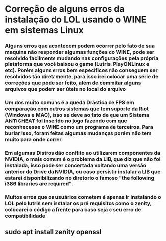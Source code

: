 # <H1> Correção de alguns erros da instalação do LOL usando o WINE em sistemas Linux </h1>

<h3> Alguns erros que acontecem podem ocorrer pelo fato de sua maquina não responder algumas funções do WINE, pode ser resolvido facilmente mudando nas configurações pela própria plataforma que você baixou o game (Lutris, PlayONLinux e etc). Porém alguns erros bem específicos não conseguem ser resolvidos tão diretamente, para isso irei colocar uma série de correções que pode ser feito, além de commitar alguns arquivos que podem ser úteis no local do arquivo </h3>


<h3> Um dos muito comuns é a queda Drástica de FPS em comparação com outros sistemas que tem suporte da Riot (Windows e MAC), isso se deve ao fato de que um Sistema ANTICHEAT foi inserido no jogo fazendo com que reconhecesse o WINE como um programa de terceiros. Para burlar isso, foram feitas algumas mudanças porém não tem muito para onde correr. </h3> 

<h3> Em algumas Distros dão conflito ao utilizarem componentes da NVIDIA, o mais comum é o problema da LIB, que diz que não foi instalada, isso pode ser concertada voltando uma versão anterior do Drive da NVIDIA, ou caso persistir instalar a LIB que estarei disponibilizando no diretorio o famoso "the following i386 libraries are required". </h3>

<h3> Muitos erros que os usuários cometem é apenas ir instalando o LOL pelo lutris sem instalar os pré requisitos como o zenity, colocarei o código a frente para caso seja o seu erro de compatibilidade </h3> 

<h2> sudo apt install zenity openssl </h2>
